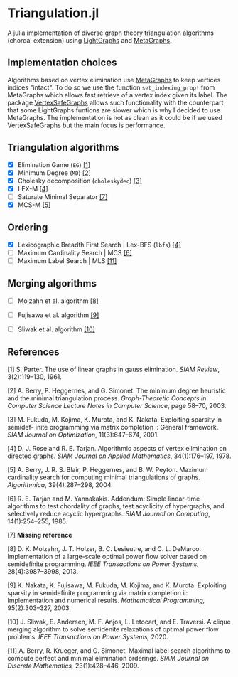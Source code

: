 # Triangulation.jl

A julia implementation of diverse graph theory triangulation algorithms (chordal extension) using [LightGraphs](https://github.com/JuliaGraphs/LightGraphs.jl) and [MetaGraphs](https://github.com/JuliaGraphs/MetaGraphs.jl).

## Implementation choices

Algorithms based on vertex elimination use [MetaGraphs](https://github.com/JuliaGraphs/MetaGraphs.jl) to keep vertices indices "intact". To do so we use the function `set_indexing_prop!` from MetaGraphs which allows fast retrieve of a vertex index given its label. The package [VertexSafeGraphs](https://github.com/matbesancon/VertexSafeGraphs.jl) allows such functionality with the counterpart that some LightGraphs funtions are slower which is why I decided to use MetaGraphs. The implementation is not as clean as it could be if we used VertexSafeGraphs but the main focus is performance.

## Triangulation algorithms

* [X] Elimination Game (`EG`) [[1]](#1)  
* [X] Minimum Degree (`MD`) [[2]](#2)  
* [X] Cholesky decomposition (`choleskydec`) [[3]](#3)
* [X] LEX-M [[4]](#4)
* [ ] Saturate Minimal Separator  [[7]](#7)
* [X] MCS-M [[5]](#5)

## Ordering

* [X] Lexicographic Breadth First Search | Lex-BFS (`lbfs`) [[4]](#4)
* [ ] Maximum Cardinality Search | MCS [[6]](#6)
* [ ] Maximum Label Search | MLS [[11]](#11)

## Merging algorithms

* [ ] Molzahn et al. algorithm [[8]](#8)
* [ ] Fujisawa et al. algorithm [[9]](#9)
* [ ] Sliwak et al. algorithm [[10]](#10)


## References


<a id="1">[1]</a> S. Parter. The use of linear graphs in gauss elimination. *SIAM Review*, 3(2):119–130, 1961.


<a id="2">[2]</a> A. Berry, P. Heggernes, and G. Simonet. The minimum degree heuristic and the minimal triangulation process. *Graph-Theoretic Concepts in Computer Science Lecture Notes in Computer Science*, page 58–70, 2003.


<a id="3">[3]</a> M. Fukuda, M. Kojima, K. Murota, and K. Nakata. Exploiting sparsity in semidef- inite programming via matrix completion i: General framework. *SIAM Journal on Optimization*, 11(3):647–674, 2001.


<a id="4">[4]</a> D. J. Rose and R. E. Tarjan. Algorithmic aspects of vertex elimination on directed graphs. *SIAM Journal on Applied Mathematics*, 34(1):176–197, 1978.

<a id="5">[5]</a> A. Berry, J. R. S. Blair, P. Heggernes, and B. W. Peyton. Maximum cardinality search for computing minimal triangulations of graphs. *Algorithmica*, 39(4):287–298, 2004.


<a id="6">[6]</a> R. E. Tarjan and M. Yannakakis. Addendum: Simple linear-time algorithms to test chordality of graphs, test acyclicity of hypergraphs, and selectively reduce acyclic hypergraphs. *SIAM Journal on Computing*, 14(1):254–255, 1985.


<a id="7">[7]</a> **Missing reference**


<a id="8">[8]</a> D. K. Molzahn, J. T. Holzer, B. C. Lesieutre, and C. L. DeMarco. Implementation of a large-scale optimal power flow solver based on semidefinite programming. *IEEE Transactions on Power Systems,* 28(4):3987–3998, 2013.


<a id="9">[9]</a> K. Nakata, K. Fujisawa, M. Fukuda, M. Kojima, and K. Murota. Exploiting sparsity in semidefinite programming via matrix completion ii: Implementation and numerical results. *Mathematical Programming,* 95(2):303–327, 2003.


<a id="10">[10]</a> J. Sliwak, E. Andersen, M. F. Anjos, L. Letocart, and E. Traversi. A clique merging algorithm to solve semidenite relaxations of optimal power flow problems. *IEEE Transactions on Power Systems,* 2020.

<a id="11">[11]</a> A. Berry, R. Krueger, and G. Simonet. Maximal label search algorithms to compute perfect and minimal elimination orderings. *SIAM Journal on Discrete Mathematics,* 23(1):428–446, 2009.
